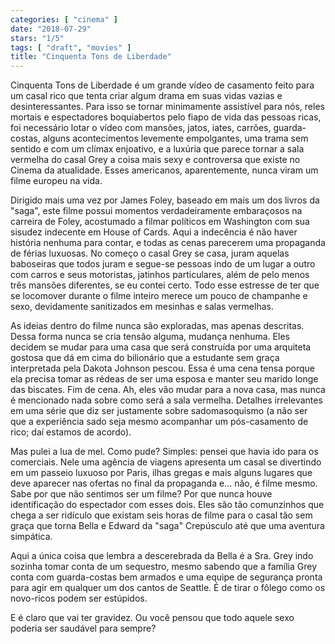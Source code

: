 ```yaml
---
categories: [ "cinema" ]
date: "2018-07-29"
stars: "1/5"
tags: [ "draft", "movies" ]
title: "Cinquenta Tons de Liberdade"
---
```

Cinquenta Tons de Liberdade é um grande vídeo de casamento feito
para um casal rico que tenta criar algum drama em suas vidas vazias
e desinteressantes. Para isso se tornar minimamente assistível para
nós, reles mortais e espectadores boquiabertos pelo fiapo de vida das
pessoas ricas, foi necessário lotar o vídeo com mansões, jatos, iates,
carrões, guarda-costas, alguns acontecimentos levemente empolgantes,
uma trama sem sentido e com um clímax enjoativo, e a luxúria que parece
tornar a sala vermelha do casal Grey a coisa mais sexy e controversa
que existe no Cinema da atualidade. Esses americanos, aparentemente,
nunca viram um filme europeu na vida.

Dirigido mais uma vez por James Foley, baseado em mais um dos livros
da "saga", este filme possui momentos verdadeiramente embaraçosos na
carreira de Foley, acostumado a filmar políticos em Washington com sua
sisudez indecente em House of Cards. Aqui a indecência é não haver
história nenhuma para contar, e todas as cenas parecerem uma propaganda
de férias luxuosas. No começo o casal Grey se casa, juram aquelas
baboseiras que todos juram e segue-se pessoas indo de um lugar a outro
com carros e seus motoristas, jatinhos particulares, além de pelo menos
três mansões diferentes, se eu contei certo. Todo esse estresse de ter
que se locomover durante o filme inteiro merece um pouco de champanhe
e sexo, devidamente sanitizados em mesinhas e salas vermelhas.

As ideias dentro do filme nunca são exploradas, mas apenas
descritas. Dessa forma nunca se cria tensão alguma, mudança
nenhuma. Eles decidem se mudar para uma casa que será construída por
uma arquiteta gostosa que dá em cima do bilionário que a estudante sem
graça interpretada pela Dakota Johnson pescou. Essa é uma cena tensa
porque ela precisa tomar as rédeas de ser uma esposa e manter seu marido
longe das biscates. Fim de cena. Ah, eles vão mudar para a nova casa,
mas nunca é mencionado nada sobre como será a sala vermelha. Detalhes
irrelevantes em uma série que diz ser justamente sobre sadomasoquismo (a
não ser que a experiência sado seja mesmo acompanhar um pós-casamento
de rico; daí estamos de acordo).

Mas pulei a lua de mel. Como pude? Simples: pensei que havia ido para os
comerciais. Nele uma agência de viagens apresenta um casal se divertindo
em um passeio luxuoso por Paris, ilhas gregas e mais alguns lugares que
deve aparecer nas ofertas no final da propaganda e... não, é filme
mesmo. Sabe por que não sentimos ser um filme? Por que nunca houve
identificação do espectador com esses dois. Eles são tão comunzinhos
que chega a ser ridículo que existam seis horas de filme para o casal
tão sem graça que torna Bella e Edward da "saga" Crepúsculo até que
uma aventura simpática.

Aqui a única coisa que lembra a descerebrada da Bella é a Sra. Grey
indo sozinha tomar conta de um sequestro, mesmo sabendo que a família
Grey conta com guarda-costas bem armados e uma equipe de segurança
pronta para agir em qualquer um dos cantos de Seattle. É de tirar o
fôlego como os novo-ricos podem ser estúpidos.

E é claro que vai ter gravidez. Ou você pensou que todo aquele sexo
poderia ser saudável para sempre?
